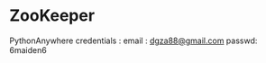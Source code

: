 # ZooKeeper
PythonAnywhere credentials :
        email :   dgza88@gmail.com
        passwd:   6maiden6
